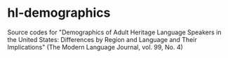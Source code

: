 # hl-demographics
Source codes for "Demographics of Adult Heritage Language Speakers in the United States: Differences by Region and Language and Their Implications" (The Modern Language Journal, vol. 99, No. 4)
